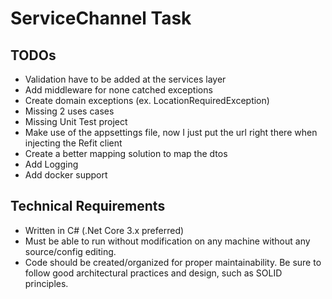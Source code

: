 # ServiceChannel Task

## TODOs

- Validation have to be added at the services layer
- Add middleware for none catched exceptions
- Create domain exceptions (ex. LocationRequiredException)
- Missing 2 uses cases
- Missing Unit Test project
- Make use of the appsettings file, now I just put the url right there when injecting the Refit client
- Create a better mapping solution to map the dtos
- Add Logging
- Add docker support

## Technical Requirements
-  Written in C# (.Net Core 3.x preferred)
-  Must be able to run without modification on any machine without any source/config
editing.
-  Code should be created/organized for proper maintainability. Be sure to follow good
architectural practices and design, such as SOLID principles.
